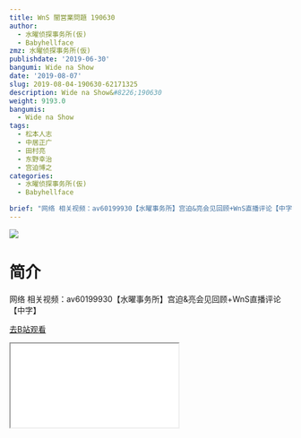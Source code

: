 ```yaml
---
title: WnS 闇営業問題 190630
author:
  - 水曜侦探事务所(仮)
  - Babyhellface
zmz: 水曜侦探事务所(仮)
publishdate: '2019-06-30'
bangumi: Wide na Show
date: '2019-08-07'
slug: 2019-08-04-190630-62171325
description: Wide na Show&#8226;190630
weight: 9193.0
bangumis: 
  - Wide na Show
tags:
  - 松本人志
  - 中居正广
  - 田村亮
  - 东野幸治
  - 宫迫博之
categories:
  - 水曜侦探事务所(仮)
  - Babyhellface

brief: "网络 相关视频：av60199930【水曜事务所】宫迫&亮会见回顾+WnS直播评论【中字】"
---
```

![](https://raw.githubusercontent.com/tcgriffith/owaraisite/master/static/tmpimg/16ddf38ff8319136e8649fd2c486a201c08af3a8.jpg.480.jpg)
# 简介  
网络
相关视频：av60199930【水曜事务所】宫迫&亮会见回顾+WnS直播评论【中字】  

[去B站观看](https://www.bilibili.com/video/av62171325/)
<div class ="resp-container"><iframe class="testiframe" src="//player.bilibili.com/player.html?aid=62171325"", scrolling="no", allowfullscreen="true" > </iframe></div> 
